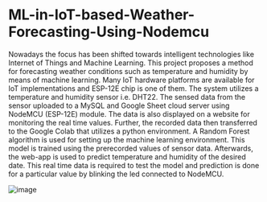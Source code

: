 # ML-in-IoT-based-Weather-Forecasting-Using-Nodemcu

Nowadays the focus has been shifted towards intelligent technologies like Internet of Things and Machine Learning. This project proposes a method for forecasting weather conditions such as temperature and humidity by means of machine learning. Many IoT hardware platforms are available for IoT implementations and ESP-12E chip is one of them. The system utilizes a temperature and humidity sensor i.e. DHT22. The sensed data from the sensor uploaded to a MySQL and Google Sheet cloud server using NodeMCU (ESP-12E) module. The data is also displayed on a website for monitoring the real time values. Further, the recorded data then transferred to the Google Colab that utilizes a python environment. A Random Forest algorithm
is used for setting up the machine learning environment. This model is trained using the prerecorded values of sensor data. Afterwards, the web-app is used to predict temperature and humidity of the desired date. This real time data is required to test the model and prediction is done for a particular value by blinking the led connected to NodeMCU.

![image](https://user-images.githubusercontent.com/81968507/144976217-85e49250-7704-444c-a3ea-31680a0b4090.png)
